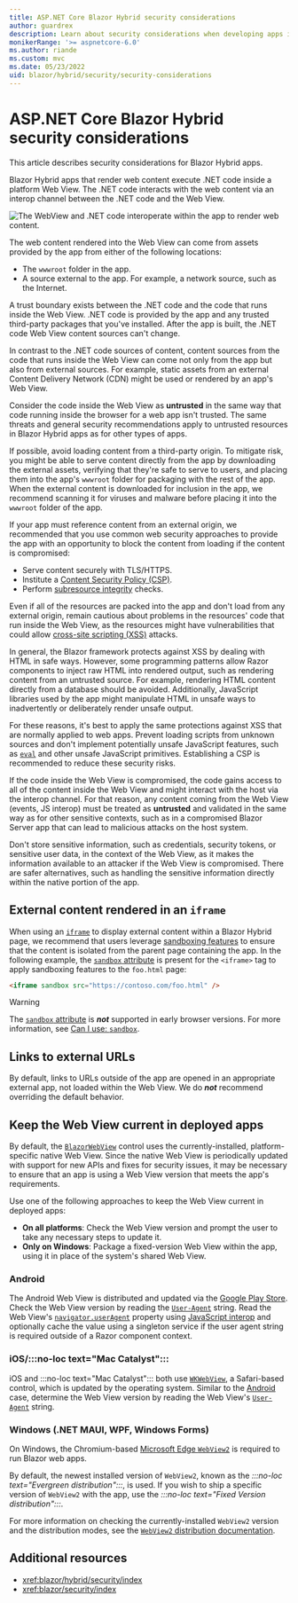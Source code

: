 ```yaml
---
title: ASP.NET Core Blazor Hybrid security considerations
author: guardrex
description: Learn about security considerations when developing apps in Blazor Hybrid.
monikerRange: '>= aspnetcore-6.0'
ms.author: riande
ms.custom: mvc
ms.date: 05/23/2022
uid: blazor/hybrid/security/security-considerations
---
```

# ASP.NET Core Blazor Hybrid security considerations

<!-- This topic drops loc for "Mac Catalyst" -->

This article describes security considerations for Blazor Hybrid apps.

Blazor Hybrid apps that render web content execute .NET code inside a platform Web View. The .NET code interacts with the web content via an interop channel between the .NET code and the Web View.

![The WebView and .NET code interoperate within the app to render web content.](~/blazor/hybrid/security/index/_static/figure01.png)

The web content rendered into the Web View can come from assets provided by the app from either of the following locations:

* The `wwwroot` folder in the app.
* A source external to the app. For example, a network source, such as the Internet.

A trust boundary exists between the .NET code and the code that runs inside the Web View. .NET code is provided by the app and any trusted third-party packages that you've installed. After the app is built, the .NET code Web View content sources can't change.

In contrast to the .NET code sources of content, content sources from the code that runs inside the Web View can come not only from the app but also from external sources. For example, static assets from an external Content Delivery Network (CDN) might be used or rendered by an app's Web View.

Consider the code inside the Web View as **untrusted** in the same way that code running inside the browser for a web app isn't trusted. The same threats and general security recommendations apply to untrusted resources in Blazor Hybrid apps as for other types of apps.

If possible, avoid loading content from a third-party origin. To mitigate risk, you might be able to serve content directly from the app by downloading the external assets, verifying that they're safe to serve to users, and placing them into the app's `wwwroot` folder for packaging with the rest of the app. When the external content is downloaded for inclusion in the app, we recommend scanning it for viruses and malware before placing it into the `wwwroot` folder of the app.

If your app must reference content from an external origin, we recommended that you use common web security approaches to provide the app with an opportunity to block the content from loading if the content is compromised:

* Serve content securely with TLS/HTTPS.
* Institute a [Content Security Policy (CSP)](https://developer.mozilla.org/docs/Web/HTTP/CSP).
* Perform [subresource integrity](https://developer.mozilla.org/docs/Web/Security/Subresource_Integrity) checks.

Even if all of the resources are packed into the app and don't load from any external origin, remain cautious about problems in the resources' code that run inside the Web View, as the resources might have vulnerabilities that could allow [cross-site scripting (XSS)](xref:blazor/security/server/threat-mitigation#cross-site-scripting-xss) attacks.

In general, the Blazor framework protects against XSS by dealing with HTML in safe ways. However, some programming patterns allow Razor components to inject raw HTML into rendered output, such as rendering content from an untrusted source. For example, rendering HTML content directly from a database should be avoided. Additionally, JavaScript libraries used by the app might manipulate HTML in unsafe ways to inadvertently or deliberately render unsafe output.

For these reasons, it's best to apply the same protections against XSS that are normally applied to web apps. Prevent loading scripts from unknown sources and don't implement potentially unsafe JavaScript features, such as [`eval`](https://developer.mozilla.org/docs/Web/JavaScript/Reference/Global_Objects/eval) and other unsafe JavaScript primitives. Establishing a CSP is recommended to reduce these security risks.

If the code inside the Web View is compromised, the code gains access to all of the content inside the Web View and might interact with the host via the interop channel. For that reason, any content coming from the Web View (events, JS interop) must be treated as **untrusted** and validated in the same way as for other sensitive contexts, such as in a compromised Blazor Server app that can lead to malicious attacks on the host system.

Don't store sensitive information, such as credentials, security tokens, or sensitive user data, in the context of the Web View, as it makes the information available to an attacker if the Web View is compromised. There are safer alternatives, such as handling the sensitive information directly within the native portion of the app.

## External content rendered in an `iframe`

When using an [`iframe`](https://developer.mozilla.org/docs/Web/HTML/Element/iframe) to display external content within a Blazor Hybrid page, we recommend that users leverage [sandboxing features](https://developer.mozilla.org/docs/Web/HTML/Element/iframe) to ensure that the content is isolated from the parent page containing the app. In the following example, the [`sandbox` attribute](https://developer.mozilla.org/docs/Web/HTML/Element/iframe) is present for the `<iframe>` tag to apply sandboxing features to the `foo.html` page:

```html
<iframe sandbox src="https://contoso.com/foo.html" />
```

> [!WARNING]
> The [`sandbox` attribute](https://developer.mozilla.org/docs/Web/HTML/Element/iframe) is ***not*** supported in early browser versions. For more information, see [Can I use: `sandbox`](https://caniuse.com/?search=sandbox).

## Links to external URLs

By default, links to URLs outside of the app are opened in an appropriate external app, not loaded within the Web View. We do ***not*** recommend overriding the default behavior.

## Keep the Web View current in deployed apps

By default, the [`BlazorWebView`](/maui/user-interface/controls/blazorwebview) control uses the currently-installed, platform-specific native Web View. Since the native Web View is periodically updated with support for new APIs and fixes for security issues, it may be necessary to ensure that an app is using a Web View version that meets the app's requirements.

Use one of the following approaches to keep the Web View current in deployed apps:

* **On all platforms**: Check the Web View version and prompt the user to take any necessary steps to update it.
* **Only on Windows**: Package a fixed-version Web View within the app, using it in place of the system's shared Web View.

### Android

The Android Web View is distributed and updated via the [Google Play Store](https://play.google.com/store/apps/details?id=com.google.android.webview). Check the Web View version by reading the [`User-Agent`](https://developer.mozilla.org/docs/Web/HTTP/Headers/User-Agent) string. Read the Web View's [`navigator.userAgent`](https://developer.mozilla.org/docs/Web/API/Navigator/userAgent) property using [JavaScript interop](xref:blazor/js-interop/index) and optionally cache the value using a singleton service if the user agent string is required outside of a Razor component context.

### iOS/:::no-loc text="Mac Catalyst":::

iOS and :::no-loc text="Mac Catalyst"::: both use [`WKWebView`](https://developer.apple.com/documentation/webkit/wkwebview), a Safari-based control, which is updated by the operating system. Similar to the [Android](#android) case, determine the Web View version by reading the Web View's [`User-Agent`](https://developer.mozilla.org/docs/Web/HTTP/Headers/User-Agent) string.

### Windows (.NET MAUI, WPF, Windows Forms)

On Windows, the Chromium-based [Microsoft Edge `WebView2`](/microsoft-edge/webview2/) is required to run Blazor web apps.

By default, the newest installed version of `WebView2`, known as the *:::no-loc text="Evergreen distribution":::*, is used. If you wish to ship a specific version of `WebView2` with the app, use the *:::no-loc text="Fixed Version distribution":::*.

For more information on checking the currently-installed `WebView2` version and the distribution modes, see the [`WebView2` distribution documentation](/microsoft-edge/webview2/concepts/distribution).

## Additional resources

* <xref:blazor/hybrid/security/index>
* <xref:blazor/security/index>
